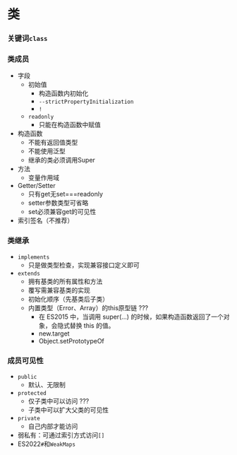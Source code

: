 # 类
### 关键词```class```

### 类成员
- 字段
  - 初始值
    - 构造函数内初始化
    - ```--strictPropertyInitialization```
    - ```!```
  - ```readonly```
    - 只能在构造函数中赋值
- 构造函数
  - 不能有返回值类型
  - 不能使用泛型
  - 继承的类必须调用Super
- 方法
  - 变量作用域
- Getter/Setter
  - 只有get无set===readonly
  - setter参数类型可省略
  - set必须兼容get的可见性
- 索引签名（不推荐）

### 类继承
- ```implements```
  - 只是做类型检查，实现兼容接口定义即可
- ```extends```
  - 拥有基类的所有属性和方法
  - 覆写需兼容基类的实现
  - 初始化顺序（先基类后子类）
  - 内置类型（Error、Array）的this原型链 ???
    - 在 ES2015 中，当调用 super(...) 的时候，如果构造函数返回了一个对象，会隐式替换 this 的值。
    - new.target
    - Object.setPrototypeOf

### 成员可见性
- ```public```
  - 默认、无限制
- ```protected```
  - 仅子类中可以访问 ???
  - 子类中可以扩大父类的可见性
- ```private```
  - 自己内部才能访问
- 弱私有：可通过索引方式访问```[]```
- ES2022```#```和```WeakMaps```
